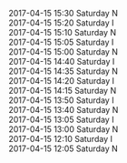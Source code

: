 2017-04-15 15:30 Saturday  N  
2017-04-15 15:20 Saturday  I  
2017-04-15 15:10 Saturday  N  
2017-04-15 15:05 Saturday  I  
2017-04-15 15:00 Saturday  N  
2017-04-15 14:40 Saturday  I  
2017-04-15 14:35 Saturday  N  
2017-04-15 14:20 Saturday  I  
2017-04-15 14:15 Saturday  N  
2017-04-15 13:50 Saturday  I  
2017-04-15 13:40 Saturday  N  
2017-04-15 13:05 Saturday  I  
2017-04-15 13:00 Saturday  N  
2017-04-15 12:10 Saturday  I  
2017-04-15 12:05 Saturday  N  
